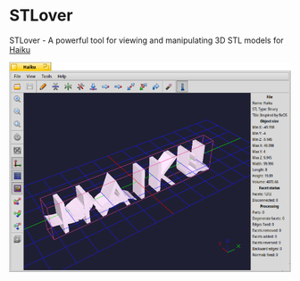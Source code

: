 # STLover
STLover - A powerful tool for viewing and manipulating 3D STL models for [Haiku](https://haiku-os.org)

![MainWindow](/screenshots/mainwindow.png)

